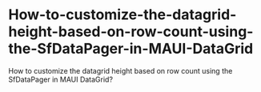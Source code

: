 # How-to-customize-the-datagrid-height-based-on-row-count-using-the-SfDataPager-in-MAUI-DataGrid
How to customize the datagrid height based on row count using the SfDataPager in MAUI DataGrid?
